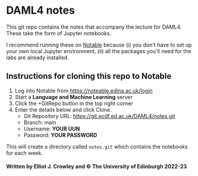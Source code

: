 # DAML4 notes

This git repo contains the notes that accompany the lecture for DAML4. These take the form of Jupyter notebooks.

I recommend running these on [Notable](https://noteable.edina.ac.uk/login) because (i) you don't have to set up your own local Jupyter environment, (ii) all the packages you'll need for the labs are already installed.

## Instructions for cloning this repo to Notable

1. Log into Notable from https://noteable.edina.ac.uk/login
2. Start a **Language and Machine Learning** server
3. Click the +GitRepo button in the top right corner
4. Enter the details below and click Clone.
    - Git Repository URL: https://git.ecdf.ed.ac.uk/DAML4/notes.git
    - Branch: main
    - Username: **YOUR UUN**
    - Password: **YOUR PASSWORD**

This will create a directory called `notes.git` which contains the notebooks for each week.

#### Written by Elliot J. Crowley and &copy; The University of Edinburgh 2022-23
